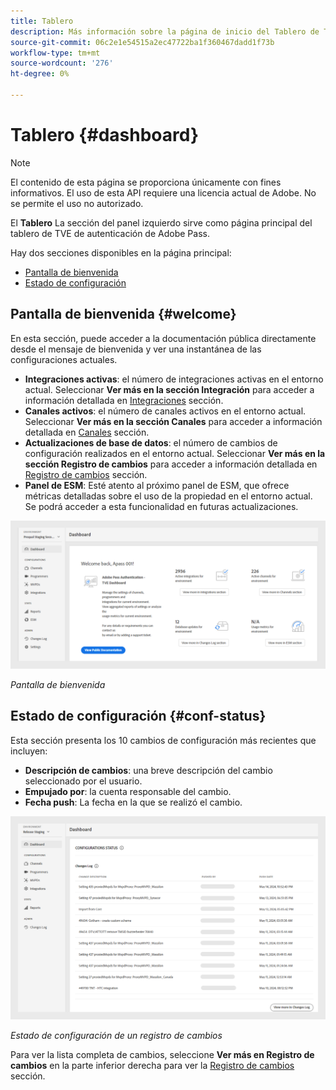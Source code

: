 ```yaml
---
title: Tablero
description: Más información sobre la página de inicio del Tablero de TVE.
source-git-commit: 06c2e1e54515a2ec47722ba1f360467dadd1f73b
workflow-type: tm+mt
source-wordcount: '276'
ht-degree: 0%

---
```



# Tablero {#dashboard}

>[!NOTE]
>
>El contenido de esta página se proporciona únicamente con fines informativos. El uso de esta API requiere una licencia actual de Adobe. No se permite el uso no autorizado.

El **Tablero** La sección del panel izquierdo sirve como página principal del tablero de TVE de autenticación de Adobe Pass.

Hay dos secciones disponibles en la página principal:

* [Pantalla de bienvenida](#welcome-screen)
* [Estado de configuración](#configuration-status)

## Pantalla de bienvenida {#welcome}

En esta sección, puede acceder a la documentación pública directamente desde el mensaje de bienvenida y ver una instantánea de las configuraciones actuales.

* **Integraciones activas**: el número de integraciones activas en el entorno actual. Seleccionar **Ver más en la sección Integración** para acceder a información detallada en [Integraciones](tve-dashboard-integrations.md) sección.
* **Canales activos**: el número de canales activos en el entorno actual. Seleccionar **Ver más en la sección Canales** para acceder a información detallada en [Canales](tve-dashboard-channels.md) sección.
* **Actualizaciones de base de datos**: el número de cambios de configuración realizados en el entorno actual. Seleccionar **Ver más en la sección Registro de cambios** para acceder a información detallada en [Registro de cambios](tve-dashboard-changes-log.md) sección.
* **Panel de ESM**: Esté atento al próximo panel de ESM, que ofrece métricas detalladas sobre el uso de la propiedad en el entorno actual. Se podrá acceder a esta funcionalidad en futuras actualizaciones.

![Pantalla de bienvenida](assets/welcome-screen.png)

*Pantalla de bienvenida*

## Estado de configuración {#conf-status}

Esta sección presenta los 10 cambios de configuración más recientes que incluyen:

* **Descripción de cambios**: una breve descripción del cambio seleccionado por el usuario.
* **Empujado por**: la cuenta responsable del cambio.
* **Fecha push**: La fecha en la que se realizó el cambio.

![Estado de configuración de un registro de cambios](assets/configuration-status.png)

*Estado de configuración de un registro de cambios*

Para ver la lista completa de cambios, seleccione **Ver más en Registro de cambios** en la parte inferior derecha para ver la [Registro de cambios](tve-dashboard-changes-log.md) sección.

